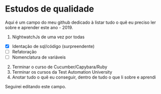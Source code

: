 # Estudos de qualidade

Aqui é um campo do meu github dedicado à listar tudo o quê eu preciso ler sobre e aprender este ano - 2019.

1. NightwatchJs de uma vez por todas
- [x] Identação de sql/código (surpreendente)
- [ ] Refatoração
- [ ] Nomenclatura de variáveis
2. Terminar o curso de Cucumber/Capybara/Ruby
3. Terminar os cursos da Test Automation University
4. Anotar tudo o quê eu conseguir, dentro de tudo o que li sobre e aprendi
 
 
 Seguirei editando este campo.
